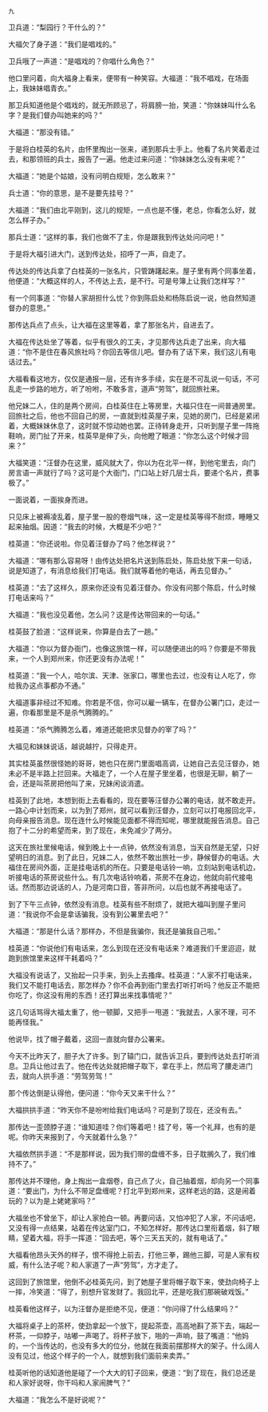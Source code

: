     九 

   卫兵道：“梨园行？干什么的？”

   大福欠了身子道：“我们是唱戏的。”

   卫兵哦了一声道：“是唱戏的？你唱什么角色？”

   他口里问着，向大福身上看来，便带有一种笑容。大福道：“我不唱戏，在场面上，我妹妹唱青衣。”

   那卫兵知道他是个唱戏的，就无所顾忌了，将肩膀一抬，笑道：“你妹妹叫什么名字？是我们督办叫她来的吗？”

   大福道：“那没有错。”

   于是将白桂英的名片，由怀里掏出一张来，递到那兵士手上。他看了名片笑着走过去，和那领班的兵士，报告了一遍。他走过来问道：“你妹妹怎么没有来呢？”

   大福道：“她是个姑娘，没有问明白规矩，怎么敢来？”

   兵士道：“你的意思，是不是要先挂号？”

   大福道：“我们由北平刚到，这儿的规矩，一点也是不懂，老总，你看怎么好，就怎么样子办。”

   那兵士道：“这样的事，我们也做不了主，你是跟我到传达处问问吧！”

   于是将大福引进大门，送到传达处，招呼了一声，自走了。

   传达处的传达兵拿了白桂英的一张名片，只管踌躇起来。屋子里有两个同事坐着，他便道：“大概这样的人，不传达上去，是不行。可是号簿上让我们怎样写？”

   有一个同事道：“你替人家胡担什么忧？你到陈启处和杨陈启说一说，他自然知道督办的意思。”

   那传达兵点了点头，让大福在这里等着，拿了那张名片，自进去了。

   大福在传达处坐了等着，似乎有很久的工夫，才见那传达兵走了出来，向大福道：“你不是住在春风旅社吗？你回去等信儿吧。督办有了话下来，我们这儿有电话过去。”

   大福看看这地方，仅仅是通报一层，还有许多手续，实在是不可乱说一句话，不可乱走一步路的地方，听了吩咐，不敢多言，道声“劳驾”，就回旅社来。

   他兄妹二人，住的是两个房间，白桂英住在上等房里，大福只住在一间普通房里。回旅社之后，他也不回自己的房，一直就到桂英屋子来，见她的房门，已经是紧闭着，大概妹妹休息了，这时就不惊动她也罢。正待转身走开，只听到屋子里一阵拖鞋响，房门扯了开来，桂英早是伸了头，向他瞪了眼道：“你怎么这个时候才回来？”

   大福笑道：“汪督办在这里，威风就大了，你以为在北平一样，到他宅里去，向门房言语一声就行了吗？这可是个大衙门，门口站上好几层士兵，要递个名片，费事极了。”

   一面说着，一面挨身而进。

   只见床上被褥凌乱着，屋子里一股的卷烟气味，这一定是桂英等得不耐烦，睡睡又起来抽烟。因道：“我去的时候，大概是不少吧？”

   桂英道：“你还说啦。你见着汪督办了吗？他怎样说？”

   大福道：“哪有那么容易呀！由传达处把名片送到陈启处，陈启处放下来一句话，说是知道了，有消息给我们打电话。我们就等着他的电话，再去见督办。”

   桂英道：“去了这样久，原来你还没有见着汪督办。你没有问那个陈启，什么时候打电话来吗？”

   大福道：“我也没见着他，怎么问？这是传达带回来的一句话。”

   桂英鼓了脸道：“这样说来，你算是白去了一趟。”

   大福道：“你以为督办衙门，也像这旅馆一样，可以随便进出的吗？你要是不带我来，一个人到郑州来，你还更没有办法呢！”

   桂英道：“我一个人，哈尔滨、天津、张家口，哪里也去过，也没有让人吃了，你给我办这点事都办不通。”

   大福道事非经过不知难。你若是不信，你可以雇一辆车，在督办公署门口，走过一遍，你看那里是不是杀气腾腾的。”

   桂英道：“杀气腾腾怎么着，难道还能把求见督办的宰了吗？”

   大福见和妹妹说话，越说越拧，只得走开。

   其实桂英虽然很怪她的哥哥，她也只在房门里面唱高调，让她自己去见汪督办，她未必不是半路上拦回来。大福走了，一个人在屋子里坐着，也很是无聊，躺了一会，还是叫茶房把他叫了来，兄妹闲谈消遣。

   桂英到了此地，本想到街上去看看的，现在要等汪督办公署的电话，就不敢走开。一路心中计划而来，以为到了郑州，就可以看到汪督办，立刻可以打电报回北平，向母亲报告消息。现在连什么时候能见面都不得而知呢，哪里就能报告消息。自己抱了十二分的希望而来，到了现在，未免减少了两分。

   这天在旅社里候电话，候到晚上十一点钟，依然没有消息，当天自然是无望，只好望明日的消息。到了此日，兄妹二人，依然不敢出旅社一步，静候督办的电话。大福住在房间外面，正是挂电话机的所在。只要是电话铃一响，立刻站到电话机边，听接电话的茶房说些什么。有几次电话铃响着，茶房不在身边，他就向前代接电话。然而那边说话的人，乃是河南口音，答非所问，以后也就不再接电话了。

   到了下午三点钟，依然没有消息。桂英有些不耐烦了，就把大福叫到屋子里问道：“我说你不会是拿话骗我，没有到公署里去吧？”

   大福道：“那是什么话？那样办，不但是我骗你，我还是骗我自己啦。”

   桂英道：“你说他们有电话来，怎么到现在还没有电话来？难道我们千里迢迢，就跑到旅馆里来这样干耗着吗？”

   大福没有说话了，又抬起一只手来，到头上去搔痒。桂英道：“人家不打电话来，我们又不能打电话去，那怎样办？你不会再到衙门里去打听打听吗？他反正不能把你吃了，你这没有用的东西！还打算出来找事情呢？”

   这几句话骂得大福太重了，他一顿脚，又把手一甩道：“我就去，人家不理，可不能再怪我。”

   他说毕，找了帽子戴着，这回一直就向督办公署来。

   今天不比昨天了，胆子大了许多。到了辕门口，就告诉卫兵，要到传达处去打听消息。卫兵让他过去了。他在传达处就把帽子取下，拿在手上，然后弯了腰走进门去，就向人拱手道：“劳驾劳驾！”

   那个传达倒是认得他，便问道：“你今天又来干什么？”

   大福拱拱手道：“昨天你不是吩咐给我们电话吗？可是到了现在，还没有去。”

   那传达一歪颈脖子道：“谁知道哇？你们等着吧！挂了号，等一个礼拜，也有的是呢。你昨天来报到了，今天就着什么急？”

   大福依然拱手道：“不是那样说，因为我们带的盘缠不多，日子耽搁久了，我们维持不了。”

   那传达并不理他，身上掏出一盒烟卷，自己点了火，自己抽着烟，却向另一个同事道：“要出门，为什么不带足盘缠呢？打北平到郑州来，这样老远的路，这是闹着玩的？以为是上姥姥家吗？”

   大福坐也不曾坐下，却让人家抢白一顿。再要问话，又怕冲犯了人家，不问话吧，又没有得一点结果，站着在传达室门口，不知怎样好。那传达口里衔着烟，斜了眼睛，望着大福，将手一挥道：“回去吧，等个三天五天的，就有电话了。”

   大福看他昂头天外的样子，恨不得抢上前去，打他三拳，踢他三脚，可是人家有权威，有什么法子呢？和人家道了一声“劳驾”，方才走了。

   这回到了旅馆里，他倒不必桂英先问，到了她屋子里将帽子取下来，使劲向椅子上一摔，冷笑道：“得了，别想升官发财了。我回北平，还是吃我们那碗破戏饭。”

   桂英看他这样子，以为汪督办是拒绝不见，便道：“你问得了什么结果吗？”

   大福将桌子上的茶杯，使劲拿起一个放下，提起茶壶，高高地斟了茶下去，端起一杯茶，一仰脖子，咕嘟一声喝了。将杯子放下，啪的一声响，鼓了嘴道：“他妈的，一个当传达的，也没有多大的位分，他就在我面前摆那样大的架子。什么阔人没有见过，他这个样子的一个人，就想到我们面前来卖弄。”

   桂英听他的话知道他是碰了一个大大的钉子回来，便道：“到了现在，我们总还是和人家好说呀，你干吗和人家闹脾气？”

   大福道：“我怎么不是好说呢？”

